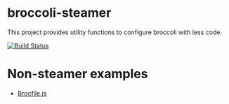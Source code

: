 # broccoli-steamer

This project provides utility functions to configure broccoli with less code.

[![Build Status](https://travis-ci.org/brainite/broccoli-steamer.svg?branch=master)](https://travis-ci.org/brainite/broccoli-steamer)

# Non-steamer examples

- [Brocfile.js](https://github.com/broccolijs/broccoli-sample-app/blob/master/Brocfile.js)


